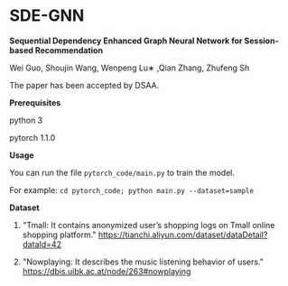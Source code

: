 # SDE-GNN
**Sequential Dependency Enhanced Graph Neural
Network for Session-based Recommendation**

Wei Guo, Shoujin Wang, Wenpeng Lu∗
,Qian Zhang, Zhufeng Sh

The paper has been accepted by DSAA. 

**Prerequisites**

python 3

pytorch 1.1.0

**Usage**

You can run the file `pytorch_code/main.py` to train the model.

For example: `cd pytorch_code; python main.py --dataset=sample`

**Dataset**

1. "Tmall: It contains anonymized user’s shopping logs on Tmall online shopping platform."
https://tianchi.aliyun.com/dataset/dataDetail?dataId=42

2. "Nowplaying: It describes the music listening behavior of users."
https://dbis.uibk.ac.at/node/263#nowplaying
